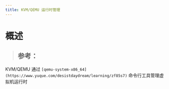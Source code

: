 ```yaml
---
title: KVM/QEMU 运行时管理
---
```


# 概述

> ## 参考：

KVM/QEMU 通过 `[qemu-system-x86_64](https://www.yuque.com/desistdaydream/learning/zf85s7)` 命令行工具管理虚拟机运行时

